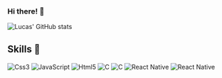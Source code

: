 <!--
**lucasliberal/lucasliberal** is a ✨ _special_ ✨ repository because its `README.md` (this file) appears on your GitHub profile.

Here are some ideas to get you started:

- 🔭 I’m currently working on ...
- 🌱 I’m currently learning ...
- 👯 I’m looking to collaborate on ...
- 🤔 I’m looking for help with ...
- 💬 Ask me about ...
- 📫 How to reach me: ...
- 😄 Pronouns: ...
- ⚡ Fun fact: ...
-->
### Hi there! 👋 

<!-- [![Gmail](https://img.shields.io/badge/Gmail-D14836?style=for-the-badge&logo=gmail&logoColor=white)](mailto:lucasmouraliberal.moura@gmail.com)
[![LinkedIn](https://img.shields.io/badge/LinkedIn-0077B5?style=for-the-badge&logo=linkedin&logoColor=white)](https://www.linkedin.com/in/lucas-moura-liberal-b943a222b/)
[![Instagram](https://img.shields.io/badge/Instagram-E4405F?style=for-the-badge&logo=instagram&logoColor=white)](https://instagram.com/lucasliberal_) -->

![Lucas' GitHub stats](https://github-readme-stats.vercel.app/api?username=lucasliberal&show_icons=true&theme=radical&hide_title=true)
<!-- [![Top Langs](https://github-readme-stats.vercel.app/api/top-langs/?username=lucasliberal&layout=donut)](https://github.com/anuraghazra/github-readme-stats) -->


## Skills 🚀 
<div style="display: inline_block">
    <img align="center" alt="Css3" src="https://img.shields.io/badge/CSS3-1572B6?style=for-the-badge&logo=css3&logoColor=white"></img>
    <img align="center" alt="JavaScript" src="https://img.shields.io/badge/JavaScript-F7DF1E?style=for-the-badge&logo=javascript&logoColor=black"></img>
    <img align="center" alt="Html5" src="https://img.shields.io/badge/HTML5-E34F26?style=for-the-badge&logo=html5&logoColor=white"></img>
    <img align="center" alt="C" src="https://img.shields.io/badge/C-00599C?style=for-the-badge&logo=c&logoColor=white"></img>
    <img align="center" alt="C" src="https://img.shields.io/badge/PHP-777BB4?style=for-the-badge&logo=php&logoColor=white"></img>
    <img align="center" alt="React Native" src="https://img.shields.io/badge/React_Native-20232A?style=for-the-badge&logo=react&logoColor=61DAFB"></img>
    <img align="center" alt="React Native" src="https://img.shields.io/badge/TypeScript-007ACC?style=for-the-badge&logo=typescript&logoColor=white"></img>
</div>
